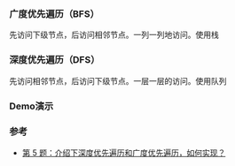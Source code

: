 
### 广度优先遍历（BFS）  
先访问下级节点，后访问相邻节点。一列一列地访问。使用栈  

### 深度优先遍历（DFS）  
先访问相邻节点，后访问下级节点。一层一层的访问。使用队列  


### Demo演示  


### 参考  
- [第 5 题：介绍下深度优先遍历和广度优先遍历，如何实现？](https://github.com/Advanced-Frontend/Daily-Interview-Question/issues/9)